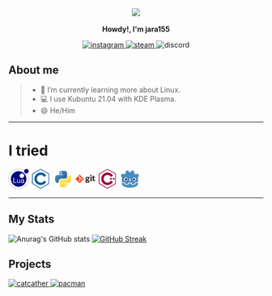 

<p align="center">
  <img src="https://user-images.githubusercontent.com/74739998/162453229-86558a04-f28e-471e-97cf-24e5383aaf7c.png" width="200"/>
  <p align="center">
    <strong>Howdy!, I'm jara155</strong>
  </p>
</p>


<p align="center">
  <a href="https://www.instagram.com/jara15554/">
    <img src="https://img.shields.io/badge/Instagram-%23E4405F.svg?style=for-the-badge&logo=Instagram&logoColor=white" alt="instagram"/>
  </a>
  <a href="https://steamcommunity.com/id/jara155/">
    <img src="https://img.shields.io/badge/steam-%23000000.svg?style=for-the-badge&logo=steam&logoColor=white" alt="steam"/>
  </a>
  <a>
     <img src="https://img.shields.io/badge/%3CApparentlyjR%3E-%237289DA.svg?style=for-the-badge&logo=discord&logoColor=white" alt="discord"/>
  </a>
  
</p>

## About me
>- 🌱 I’m currently learning more about Linux.
>- 💻 I use Kubuntu 21.04 with KDE Plasma.
>- 😄 He/Him

---


# I tried
<div>
    <img src="https://github.com/devicons/devicon/blob/master/icons/lua/lua-plain-wordmark.svg" title="lua" alt="lua" width="40" height="40"/>
    <img src="https://github.com/devicons/devicon/blob/master/icons/c/c-line.svg" title="c" alt="c" width="40" height="40"/>
    <img src="https://github.com/devicons/devicon/blob/master/icons/python/python-original.svg" title="py" alt="py" width="40" height="40"/>
    <img src="https://github.com/devicons/devicon/blob/master/icons/git/git-original-wordmark.svg" title="git" alt="Git" width="40" height="40"/>
    <img src="https://github.com/devicons/devicon/blob/master/icons/cplusplus/cplusplus-line.svg" title="c++" alt="c++" width="40" height="40"/>
    <img src="https://github.com/devicons/devicon/blob/master/icons/godot/godot-original.svg" title="godot" alt="gd" width="40" height="40"/>
</div>

---

## My Stats

![Anurag's GitHub stats](https://github-readme-stats.vercel.app/api?username=jara155&show_icons=true&theme=bear&custom_title=Statistics)
[![GitHub Streak](http://github-readme-streak-stats.herokuapp.com?user=jara155&theme=bear&date_format=M%20j%5B%2C%20Y%5D)](https://git.io/streak-stats)


## Projects
<div>
  <a href="https://github.com/Suchys22/CatCatcher">
    <img src="https://github-readme-stats.vercel.app/api/pin/?username=suchys22&repo=CatCatcher&theme=bear" title="catcather"/>
  </a>  
  <a href="https://github.com/Suchys22/DefinitelyNotPacMan">
    <img src="https://github-readme-stats.vercel.app/api/pin/?username=suchys22&repo=DefinitelyNotPacMan&theme=bear" title="pacman"/>
  </a>  
   
</div>
